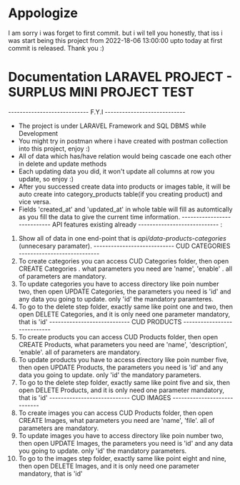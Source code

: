 # Appologize
I am sorry i was forget to first commit. but i wil tell you honestly, that iss i was start being this project from 2022-18-06 13:00:00 upto today at first commit is released. Thank you :)
# Documentation LARAVEL PROJECT - SURPLUS MINI PROJECT TEST
---------------------------- F.Y.I ---------------------------- 
- The project is under LARAVEL Framework and SQL DBMS while Development
- You might try in postman where i have created with postman collection into this project, enjoy :)
- All of data which has/have relation would being cascade one each other in delete and update methods
- Each updating data you did, it won't update all columns at row you update, so enjoy :)
- After you successed create data into products or images table, it will be auto create into category_products table(if you creating product) and vice versa.
- Fields 'created_at' and 'updated_at' in whole table will fill as automtically as you fill the data to give the current time information.
----------------------------  API features existing already ---------------------------- :
1. Show all of data in one end-point that is *api/data-products-categories* (unnecesary paramater).
---------------------------- CUD CATEGORIES ---------------------------- 
2. To create categories you can access CUD Categories folder, then open CREATE Categories . what parameters you need are 'name', 'enable' . all of parameters are mandatory.
3. To update categories you have to access directory like poin number two, then open UPDATE Categories, the parameters you need is 'id' and any data you going to update. only 'id' the mandatory paramteres.
4. To go to the delete step folder, exactly same like point one and two, then open DELETE Categories, and it is only need one parameter mandatory, that is 'id'
----------------------------  CUD PRODUCTS ---------------------------- 
5. To create products you can access CUD Products folder, then open CREATE Products, what parameters you need are 'name', 'description', 'enable'. all of parameters are mandatory.
6. To update products you have to access directory like poin number five, then open UPDATE Products, the parameters you need is 'id' and any data you going to update. only 'id' the mandatory parameters.
7. To go to the delete step folder, exactly same like point five and six, then open DELETE Products, and it is only need one parameter mandatory, that is 'id'
---------------------------- CUD IMAGES ---------------------------- 
8. To create images you can access CUD Products folder, then open CREATE Images, what parameters you need are 'name', 'file'. all of parameters are mandatory.
9. To update images you have to access directory like poin number two, then open UPDATE Images, the parameters you need is 'id' and any data you going to update. only 'id' the mandatory parameters.
10. To go to the images step folder, exactly same like point eight and nine, then open DELETE Images, and it is only need one parameter mandatory, that is 'id'
